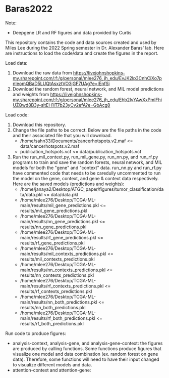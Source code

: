 # Baras2022
Note:
- Deepgene LR and RF figures and data provided by Curtis

This repository contains the code and data sources created and used by Miles Lee during the 2022 Spring semester in Dr. Alexander Baras' lab. Here are instructions to load the code/data and create the figures in the report. 

Load data:
1. Download the raw data from https://livejohnshopkins-my.sharepoint.com/:f:/g/personal/mlee276_jh_edu/EvJK2lp3CnhCiXo7pnIeomQBaD5LUQtAsxztVO3jGF7UAg?e=IEnfSi
2. Download the random forest, neural network, and MIL model predictions and weights from https://livejohnshopkins-my.sharepoint.com/:f:/g/personal/mlee276_jh_edu/Ehb2IvYAwXxPmIFhiUZQwd8B3y-sltEH1iT7b23yCv2efA?e=GbAcg8 

Load code:
1. Download this repository.
2. Change the file paths to be correct. Below are the file paths in the code and their associated file that you will download.
    - /home/sahn33/Documents/cancerhotspots.v2.maf <= data/cancerhotspots.v2.maf
    - publication_hotspots.vcf <= data/publication_hotspots.vcf
3. Run the run_mil_context.py, run_mil_gene.py, run_nn.py, and run_rf.py programs to train and save the random forests, neural network, and MIL models for both the "gene" and "context" data. run_nn.py and run_rf.py have commented code that needs to be caredully uncommented to run the model on the gene, context, and gene & context data respectively. 
   Here are the saved models (predictions and weights):
    - /home/janaya2/Desktop/ATGC_paper/figures/tumor_classification/data/data.pkl <= data/data.pkl
    - /home/mlee276/Desktop/TCGA-ML-main/results/mil_gene_predictions.pkl <= results/mil_gene_predictions.pkl
    - /home/mlee276/Desktop/TCGA-ML-main/results/nn_gene_predictions.pkl <= results/nn_gene_predictions.pkl
    - /home/mlee276/Desktop/TCGA-ML-main/results/rf_gene_predictions.pkl <= results/rf_gene_predictions.pkl
    - /home/mlee276/Desktop/TCGA-ML-main/results/mil_contexts_predictions.pkl <= results/mil_contexts_predictions.pkl
    - /home/mlee276/Desktop/TCGA-ML-main/results/nn_contexts_predictions.pkl <= results/nn_contexts_predictions.pkl
    - /home/mlee276/Desktop/TCGA-ML-main/results/rf_contexts_predictions.pkl <= results/rf_contexts_predictions.pkl
    - /home/mlee276/Desktop/TCGA-ML-main/results/nn_both_predictions.pkl <= results/nn_both_predictions.pkl
    - /home/mlee276/Desktop/TCGA-ML-main/results/rf_both_predictions.pkl <= results/rf_both_predictions.pkl

Run code to produce figures:
- analysis-context, analysis-gene, and analysis-gene-context: the figures are produced by calling functions. Some functions produce figures that visualize one model and data combination (ex. random forest on gene data). Therefore, some functions will need to have their input changed to visualize different models and data. 
- attention-context and attention-gene: 

